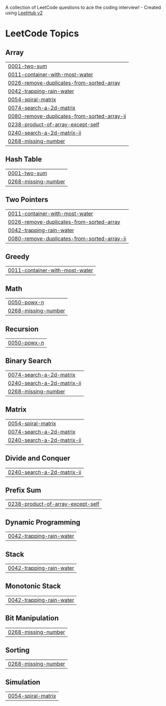 A collection of LeetCode questions to ace the coding interview! - Created using [LeetHub v2](https://github.com/arunbhardwaj/LeetHub-2.0)
<!---LeetCode Topics Start-->
# LeetCode Topics
## Array
|  |
| ------- |
| [0001-two-sum](https://github.com/Pin2kr/LeetCode_Problems/tree/master/0001-two-sum) |
| [0011-container-with-most-water](https://github.com/Pin2kr/LeetCode_Problems/tree/master/0011-container-with-most-water) |
| [0026-remove-duplicates-from-sorted-array](https://github.com/Pin2kr/LeetCode_Problems/tree/master/0026-remove-duplicates-from-sorted-array) |
| [0042-trapping-rain-water](https://github.com/Pin2kr/LeetCode_Problems/tree/master/0042-trapping-rain-water) |
| [0054-spiral-matrix](https://github.com/Pin2kr/LeetCode_Problems/tree/master/0054-spiral-matrix) |
| [0074-search-a-2d-matrix](https://github.com/Pin2kr/LeetCode_Problems/tree/master/0074-search-a-2d-matrix) |
| [0080-remove-duplicates-from-sorted-array-ii](https://github.com/Pin2kr/LeetCode_Problems/tree/master/0080-remove-duplicates-from-sorted-array-ii) |
| [0238-product-of-array-except-self](https://github.com/Pin2kr/LeetCode_Problems/tree/master/0238-product-of-array-except-self) |
| [0240-search-a-2d-matrix-ii](https://github.com/Pin2kr/LeetCode_Problems/tree/master/0240-search-a-2d-matrix-ii) |
| [0268-missing-number](https://github.com/Pin2kr/LeetCode_Problems/tree/master/0268-missing-number) |
## Hash Table
|  |
| ------- |
| [0001-two-sum](https://github.com/Pin2kr/LeetCode_Problems/tree/master/0001-two-sum) |
| [0268-missing-number](https://github.com/Pin2kr/LeetCode_Problems/tree/master/0268-missing-number) |
## Two Pointers
|  |
| ------- |
| [0011-container-with-most-water](https://github.com/Pin2kr/LeetCode_Problems/tree/master/0011-container-with-most-water) |
| [0026-remove-duplicates-from-sorted-array](https://github.com/Pin2kr/LeetCode_Problems/tree/master/0026-remove-duplicates-from-sorted-array) |
| [0042-trapping-rain-water](https://github.com/Pin2kr/LeetCode_Problems/tree/master/0042-trapping-rain-water) |
| [0080-remove-duplicates-from-sorted-array-ii](https://github.com/Pin2kr/LeetCode_Problems/tree/master/0080-remove-duplicates-from-sorted-array-ii) |
## Greedy
|  |
| ------- |
| [0011-container-with-most-water](https://github.com/Pin2kr/LeetCode_Problems/tree/master/0011-container-with-most-water) |
## Math
|  |
| ------- |
| [0050-powx-n](https://github.com/Pin2kr/LeetCode_Problems/tree/master/0050-powx-n) |
| [0268-missing-number](https://github.com/Pin2kr/LeetCode_Problems/tree/master/0268-missing-number) |
## Recursion
|  |
| ------- |
| [0050-powx-n](https://github.com/Pin2kr/LeetCode_Problems/tree/master/0050-powx-n) |
## Binary Search
|  |
| ------- |
| [0074-search-a-2d-matrix](https://github.com/Pin2kr/LeetCode_Problems/tree/master/0074-search-a-2d-matrix) |
| [0240-search-a-2d-matrix-ii](https://github.com/Pin2kr/LeetCode_Problems/tree/master/0240-search-a-2d-matrix-ii) |
| [0268-missing-number](https://github.com/Pin2kr/LeetCode_Problems/tree/master/0268-missing-number) |
## Matrix
|  |
| ------- |
| [0054-spiral-matrix](https://github.com/Pin2kr/LeetCode_Problems/tree/master/0054-spiral-matrix) |
| [0074-search-a-2d-matrix](https://github.com/Pin2kr/LeetCode_Problems/tree/master/0074-search-a-2d-matrix) |
| [0240-search-a-2d-matrix-ii](https://github.com/Pin2kr/LeetCode_Problems/tree/master/0240-search-a-2d-matrix-ii) |
## Divide and Conquer
|  |
| ------- |
| [0240-search-a-2d-matrix-ii](https://github.com/Pin2kr/LeetCode_Problems/tree/master/0240-search-a-2d-matrix-ii) |
## Prefix Sum
|  |
| ------- |
| [0238-product-of-array-except-self](https://github.com/Pin2kr/LeetCode_Problems/tree/master/0238-product-of-array-except-self) |
## Dynamic Programming
|  |
| ------- |
| [0042-trapping-rain-water](https://github.com/Pin2kr/LeetCode_Problems/tree/master/0042-trapping-rain-water) |
## Stack
|  |
| ------- |
| [0042-trapping-rain-water](https://github.com/Pin2kr/LeetCode_Problems/tree/master/0042-trapping-rain-water) |
## Monotonic Stack
|  |
| ------- |
| [0042-trapping-rain-water](https://github.com/Pin2kr/LeetCode_Problems/tree/master/0042-trapping-rain-water) |
## Bit Manipulation
|  |
| ------- |
| [0268-missing-number](https://github.com/Pin2kr/LeetCode_Problems/tree/master/0268-missing-number) |
## Sorting
|  |
| ------- |
| [0268-missing-number](https://github.com/Pin2kr/LeetCode_Problems/tree/master/0268-missing-number) |
## Simulation
|  |
| ------- |
| [0054-spiral-matrix](https://github.com/Pin2kr/LeetCode_Problems/tree/master/0054-spiral-matrix) |
<!---LeetCode Topics End-->